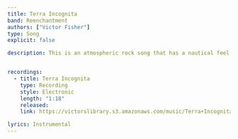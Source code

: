 ```yaml
---
title: Terra Incognita
band: Reenchantment
authors: ["Victor Fisher"]
type: Song
explicit: false

description: This is an atmospheric rock song that has a nautical feel to it.


recordings:
  - title: Terra Incognita
    type: Recording
    style: Electronic
    length: "1:18"
    released: 
    link: https://victorslibrary.s3.amazonaws.com/music/Terra+Incognita/Terra+Incognita.mp3

lyrics: Instrumental
---
```

